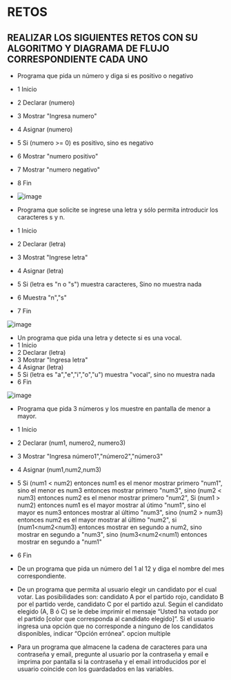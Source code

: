 # RETOS
## REALIZAR LOS SIGUIENTES RETOS CON SU ALGORITMO Y DIAGRAMA DE FLUJO CORRESPONDIENTE CADA UNO 

* Programa que pida un número y diga si es positivo o negativo
* 1 Inicio
* 2 Declarar (numero)
* 3 Mostrar "Ingresa numero"
* 4 Asignar (numero)
* 5 Si (numero >= 0) es positivo, sino es negativo
* 6 Mostrar "numero positivo"
* 7 Mostrar "numero negativo"
* 8 Fin

* ![image](https://user-images.githubusercontent.com/90996552/160024954-709135a8-d870-41fa-8563-c553f84be330.png)


*  Programa que solicite se ingrese una letra y sólo permita introducir los caracteres s y n.
* 1 Inicio
* 2 Declarar (letra)
* 3 Mostrat "Ingrese letra"
* 4 Asignar (letra)
* 5 Si (letra es "n o "s") muestra caracteres, Sino no muestra nada
* 6 Muestra "n","s"
* 7 Fin

![image](https://user-images.githubusercontent.com/90996552/160026428-22899e30-a888-412a-9a37-6fb8003ad551.png)


* Un programa que pida una letra y detecte si es una vocal. 
* 1 Inicio
* 2 Declarar (letra)
* 3 Mostrar "Ingresa letra"
* 4 Asignar (letra)
* 5 Si (letra es "a","e","i","o","u") muestra "vocal", sino no muestra nada
* 6 Fin

![image](https://user-images.githubusercontent.com/90996552/160028205-57ebfd94-f768-4df7-87fa-dbb8668a935b.png)


* Programa que pida 3 números y los muestre en pantalla de menor a mayor. 
* 1 Inicio
* 2 Declarar (num1, numero2, numero3)
* 3 Mostrar "Ingresa número1","número2","número3"
* 4 Asignar (num1,num2,num3)
* 5 Si (num1 < num2) entonces num1 es el menor mostrar primero "num1", sino el menor es num3 entonces mostrar primero "num3", sino (num2 < num3) entonces num2 es el menor mostrar primero "num2", Si (num1 > num2) entonces num1 es el mayor mostrar al útimo "num1", sino el mayor es num3 entonces mostrar al último "num3", sino (num2 > num3) entonces num2 es el mayor mostrar al último "num2", si (num1<num2<num3) entonces mostrar en segundo a num2, sino mostrar en segundo a "num3", sino (num3<num2<num1) entonces mostrar en segundo a "num1" 
* 6 Fin


* De un programa que pida un número del 1 al 12 y diga el nombre del mes correspondiente.
* De un programa que permita al usuario elegir un candidato por el cual votar. Las posibilidades son: candidato A por el partido rojo, candidato B por el partido verde, candidato C por el partido azul. Según el candidato elegido (A, B ó C) se le debe imprimir el mensaje “Usted ha votado por el partido [color que corresponda al candidato elegido]”. Si el usuario ingresa una opción que no corresponde a ninguno de los candidatos disponibles, indicar “Opción errónea”.
opcion multiple
* Para un programa que almacene la cadena de caracteres para una contraseña y email, pregunte al usuario por la contraseña y email e imprima por pantalla si la contraseña y el email introducidos por el usuario coincide con los guardadados en las variables.
